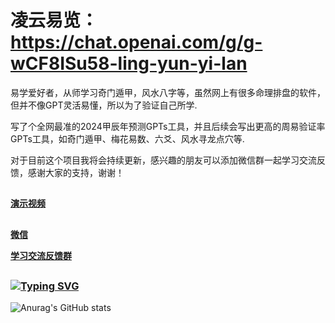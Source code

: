 # 凌云易览：https://chat.openai.com/g/g-wCF8ISu58-ling-yun-yi-lan

易学爱好者，从师学习奇门遁甲，风水八字等，虽然网上有很多命理排盘的软件，但并不像GPT灵活易懂，所以为了验证自己所学.

写了个全网最准的2024甲辰年预测GPTs工具，并且后续会写出更高的周易验证率GPTs工具，如奇门遁甲、梅花易数、六爻、风水寻龙点穴等.

对于目前这个项目我将会持续更新，感兴趣的朋友可以添加微信群一起学习交流反馈，感谢大家的支持，谢谢！

## 

**[演示视频](https://github.com/Chiliovo/Lingyun-Yilan/blob/main/Demo.mp4?raw=true)**

## 

**[微信](https://github.com/Chiliovo/-/blob/main/chili.jpg?raw=true)**

**[学习交流反馈群](https://github.com/Chiliovo/-/blob/main/1.jpg?raw=true)**

## 

### [![Typing SVG](https://readme-typing-svg.demolab.com?font=Fira+Code&size=16&duration=30000&pause=50&color=7833F7&center=%E5%81%87&vCenter=%E5%81%87&repeat=%E7%9C%9F&random=%E5%81%87&width=435&lines=%E6%97%B6%E9%97%B4%E4%BC%9A%E6%98%AF%E6%9C%80%E5%A5%BD%E7%9A%84%E7%AD%94%E6%A1%88)](https://git.io/typing-svg)

![Anurag's GitHub stats](https://github-readme-stats.vercel.app/api?username=Chiliovo&show_icons=true&theme=tokyonight) 
